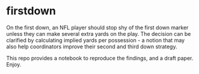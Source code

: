 # firstdown

On the first down, an NFL player should stop shy of the first down marker unless they can make several extra yards on the play. The decision can be clarified by calculating implied yards per possession - a notion that may also help coordinators improve their second and third down strategy. 

This repo provides a notebook to reproduce the findings, and a draft paper. Enjoy.  
